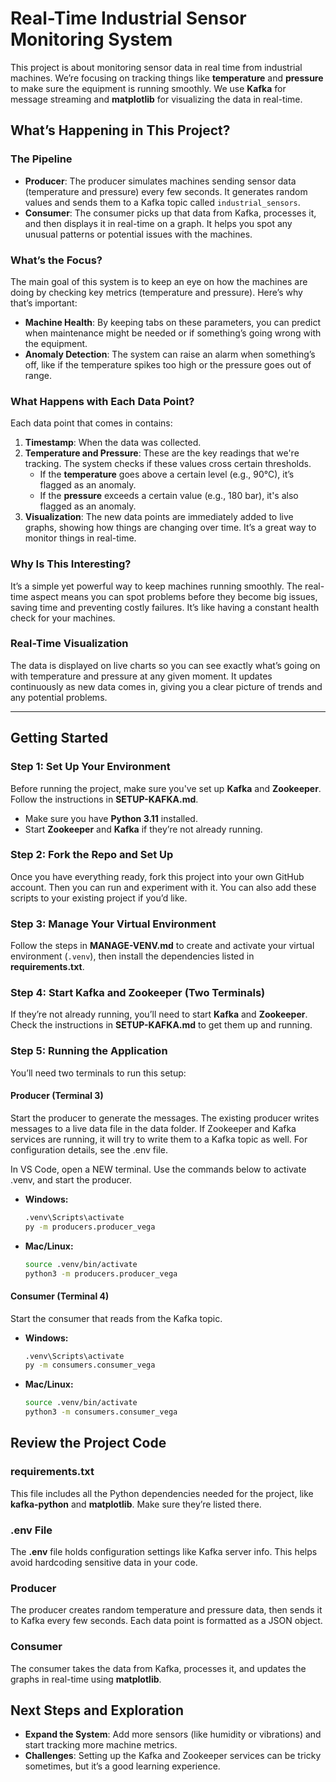 # Real-Time Industrial Sensor Monitoring System

This project is about monitoring sensor data in real time from industrial machines. We’re focusing on tracking things like **temperature** and **pressure** to make sure the equipment is running smoothly. We use **Kafka** for message streaming and **matplotlib** for visualizing the data in real-time.

## What’s Happening in This Project?

### The Pipeline

- **Producer**: The producer simulates machines sending sensor data (temperature and pressure) every few seconds. It generates random values and sends them to a Kafka topic called `industrial_sensors`.
- **Consumer**: The consumer picks up that data from Kafka, processes it, and then displays it in real-time on a graph. It helps you spot any unusual patterns or potential issues with the machines.

### What’s the Focus?

The main goal of this system is to keep an eye on how the machines are doing by checking key metrics (temperature and pressure). Here’s why that’s important:

- **Machine Health**: By keeping tabs on these parameters, you can predict when maintenance might be needed or if something’s going wrong with the equipment.
- **Anomaly Detection**: The system can raise an alarm when something’s off, like if the temperature spikes too high or the pressure goes out of range.

### What Happens with Each Data Point?

Each data point that comes in contains:
1. **Timestamp**: When the data was collected.
2. **Temperature and Pressure**: These are the key readings that we're tracking. The system checks if these values cross certain thresholds.
    - If the **temperature** goes above a certain level (e.g., 90°C), it’s flagged as an anomaly.
    - If the **pressure** exceeds a certain value (e.g., 180 bar), it's also flagged as an anomaly.
3. **Visualization**: The new data points are immediately added to live graphs, showing how things are changing over time. It’s a great way to monitor things in real-time.

### Why Is This Interesting?

It’s a simple yet powerful way to keep machines running smoothly. The real-time aspect means you can spot problems before they become big issues, saving time and preventing costly failures. It’s like having a constant health check for your machines.

### Real-Time Visualization

The data is displayed on live charts so you can see exactly what’s going on with temperature and pressure at any given moment. It updates continuously as new data comes in, giving you a clear picture of trends and any potential problems.

---

## Getting Started

### Step 1: Set Up Your Environment

Before running the project, make sure you've set up **Kafka** and **Zookeeper**. Follow the instructions in **SETUP-KAFKA.md**.

- Make sure you have **Python 3.11** installed.
- Start **Zookeeper** and **Kafka** if they’re not already running.

### Step 2: Fork the Repo and Set Up

Once you have everything ready, fork this project into your own GitHub account. Then you can run and experiment with it. You can also add these scripts to your existing project if you’d like.

### Step 3: Manage Your Virtual Environment

Follow the steps in **MANAGE-VENV.md** to create and activate your virtual environment (`.venv`), then install the dependencies listed in **requirements.txt**.

### Step 4: Start Kafka and Zookeeper (Two Terminals)

If they’re not already running, you’ll need to start **Kafka** and **Zookeeper**. Check the instructions in **SETUP-KAFKA.md** to get them up and running.

### Step 5: Running the Application

You’ll need two terminals to run this setup:

#### Producer (Terminal 3)

Start the producer to generate the messages. 
The existing producer writes messages to a live data file in the data folder.
If Zookeeper and Kafka services are running, it will try to write them to a Kafka topic as well.
For configuration details, see the .env file. 

In VS Code, open a NEW terminal.
Use the commands below to activate .venv, and start the producer. 

- **Windows:**
    ```bash
    .venv\Scripts\activate
    py -m producers.producer_vega
    ```
- **Mac/Linux:**
    ```bash
    source .venv/bin/activate
    python3 -m producers.producer_vega
    ```

#### Consumer (Terminal 4)

Start the consumer that reads from the Kafka topic.

- **Windows:**
    ```bash
    .venv\Scripts\activate
    py -m consumers.consumer_vega
    ```
- **Mac/Linux:**
    ```bash
    source .venv/bin/activate
    python3 -m consumers.consumer_vega
    ```


## Review the Project Code

### **requirements.txt**

This file includes all the Python dependencies needed for the project, like **kafka-python** and **matplotlib**. Make sure they’re listed there.

### **.env File**

The **.env** file holds configuration settings like Kafka server info. This helps avoid hardcoding sensitive data in your code.

### **Producer**

The producer creates random temperature and pressure data, then sends it to Kafka every few seconds. Each data point is formatted as a JSON object.

### **Consumer**

The consumer takes the data from Kafka, processes it, and updates the graphs in real-time using **matplotlib**.

## Next Steps and Exploration

- **Expand the System**: Add more sensors (like humidity or vibrations) and start tracking more machine metrics.
- **Challenges**: Setting up the Kafka and Zookeeper services can be tricky sometimes, but it’s a good learning experience. 
